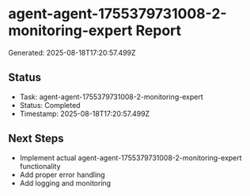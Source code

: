 # agent-agent-1755379731008-2-monitoring-expert Report

Generated: 2025-08-18T17:20:57.499Z

## Status
- Task: agent-agent-1755379731008-2-monitoring-expert
- Status: Completed
- Timestamp: 2025-08-18T17:20:57.499Z

## Next Steps
- Implement actual agent-agent-1755379731008-2-monitoring-expert functionality
- Add proper error handling
- Add logging and monitoring
